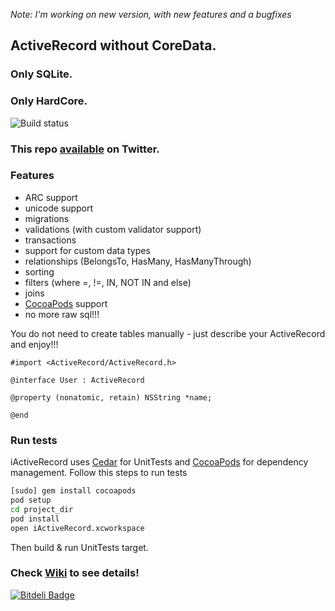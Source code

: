 _Note: I'm working on new version, with new features and a bugfixes_

## ActiveRecord without CoreData.
### Only SQLite.
### Only HardCore.

![Build status](https://travis-ci.org/AlexDenisov/iActiveRecord.png)

### This repo [available](https://twitter.com/#!/iactiverecord) on Twitter.
    
### Features

- ARC support
- unicode support
- migrations
- validations (with custom validator support)
- transactions
- support for custom data types
- relationships (BelongsTo, HasMany, HasManyThrough)
- sorting
- filters (where =, !=, IN, NOT IN and else)
- joins
- [CocoaPods](http://cocoapods.org/) support
- no more raw sql!!!

You do not need to create tables manually - just describe your ActiveRecord and enjoy!!!

    #import <ActiveRecord/ActiveRecord.h>

    @interface User : ActiveRecord

    @property (nonatomic, retain) NSString *name;

    @end

### Run tests

iActiveRecord uses [Cedar](https://github.com/pivotal/cedar) for UnitTests and [CocoaPods](https://github.com/CocoaPods/CocoaPods) for dependency management.
Follow this steps to run tests

```bash
[sudo] gem install cocoapods
pod setup
cd project_dir
pod install
open iActiveRecord.xcworkspace
```

Then build & run UnitTests target.

### Check [Wiki](https://github.com/AlexDenisov/iActiveRecord/wiki) to see details!


[![Bitdeli Badge](https://d2weczhvl823v0.cloudfront.net/AlexDenisov/iactiverecord/trend.png)](https://bitdeli.com/free "Bitdeli Badge")

